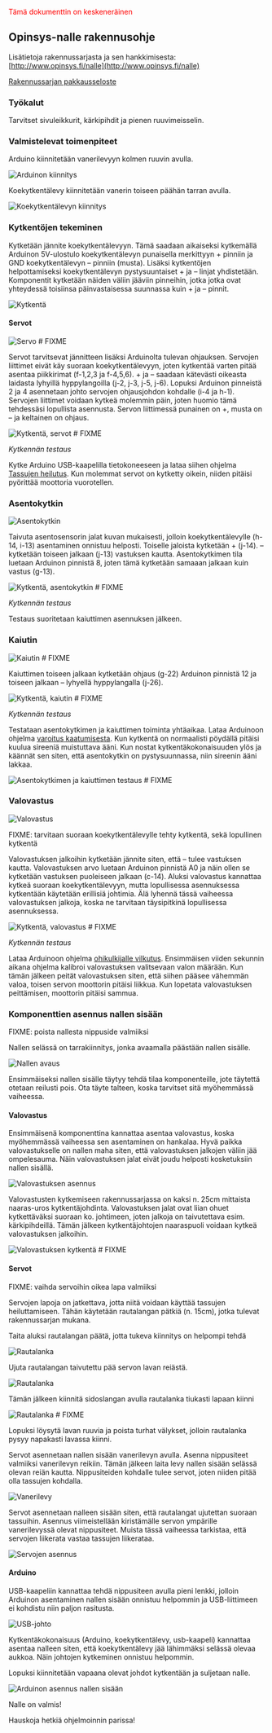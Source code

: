 <font color='red'>Tämä dokumenttin on keskeneräinen</font>

## Opinsys-nalle rakennusohje

Lisätietoja rakennussarjasta ja sen hankkimisesta: [http://www.opinsys.fi/nalle](http://www.opinsys.fi/nalle)

[Rakennussarjan pakkausseloste](ohjeet/pakkausseloste)

### Työkalut

Tarvitset sivuleikkurit, kärkipihdit ja pienen ruuvimeisselin.

### Valmistelevat toimenpiteet

Arduino kiinnitetään vanerilevyyn kolmen ruuvin avulla.

![Arduinon kiinnitys](kuvat/arduinon_kiinnitys_ruuveilla.jpg)

Koekytkentälevy kiinnitetään vanerin toiseen päähän tarran avulla.

![Koekytkentälevyn kiinnitys](kuvat/koekytkentalevyn_kiinnitys.jpg)

### Kytkentöjen tekeminen

Kytketään jännite koekytkentälevyyn. Tämä saadaan aikaiseksi kytkemällä Arduinon 5V-ulostulo koekytkentälevyn punaisella merkittyyn + pinniin ja GND koekytkentälevyn – pinniin (musta). Lisäksi kytkentöjen helpottamiseksi koekytkentälevyn pystysuuntaiset + ja – linjat yhdistetään. Komponentit kytketään näiden väliin jääviin pinneihin, jotka jotka ovat yhteydessä toisiinsa päinvastaisessa suunnassa kuin + ja – pinnit.

![Kytkentä](kuvat/kytkenta_plus_miinus.jpg)

#### Servot

![Servo](kuvat/servo.jpg) # FIXME

Servot tarvitsevat jännitteen lisäksi Arduinolta tulevan ohjauksen. Servojen liittimet eivät käy suoraan koekytkentälevyyn, joten kytkentää varten pitää asentaa piikkirimat (f-1,2,3 ja f-4,5,6).  + ja – saadaan kätevästi oikeasta laidasta lyhyillä hyppylangoilla (j-2, j-3, j-5, j-6). Lopuksi Arduinon pinneistä 2 ja 4 asennetaan johto servojen ohjausjohdon kohdalle (i-4 ja h-1). Servojen liittimet voidaan kytkeä molemmin päin, joten huomio tämä tehdessäsi lopullista asennusta. Servon liittimessä punainen on +, musta on – ja keltainen on ohjaus.

![Kytkentä, servot](kuvat/kytkenta_servot.jpg) # FIXME

*Kytkennän testaus*

Kytke Arduino USB-kaapelilla tietokoneeseen ja lataa siihen ohjelma [Tassujen heilutus](tassujen_heilutus/tassujen_heilutus.ino). Kun molemmat servot on kytketty oikein, niiden pitäisi pyörittää moottoria vuorotellen.

### Asentokytkin

![Asentokytkin](kuvat/asentokytkin.jpg)

Taivuta asentosensorin jalat kuvan mukaisesti, jolloin koekytkentälevylle (h-14, i-13) asentaminen onnistuu helposti. Toiselle jaloista kytketään + (j-14). – kytketään toiseen jalkaan (j-13) vastuksen kautta. Asentokytkimen tila luetaan Arduinon pinnistä 8, joten tämä kytketään samaaan jalkaan kuin vastus (g-13).

![Kytkentä, asentokytkin](kuvat/kytkenta_asentokytkin.jpg) # FIXME

*Kytkennän testaus*

Testaus suoritetaan kaiuttimen asennuksen jälkeen.

### Kaiutin

![Kaiutin](kuvat/kaiutin.jpg) # FIXME

Kaiuttimen toiseen jalkaan kytketään ohjaus (g-22) Arduinon pinnistä 12 ja toiseen jalkaan – lyhyellä hyppylangalla (j-26).

![Kytkentä, kaiutin](kuvat/kytkenta_kaiutin.jpg) # FIXME

*Kytkennän testaus*

Testataan asentokytkimen ja kaiuttimen toiminta yhtäaikaa. Lataa Arduinoon ohjelma [varoitus kaatumisesta](varoitus_kaatumisesta/varoitus_kaatumisesta.ino). Kun kytkentä on normaalisti pöydällä pitäisi kuulua sireeniä muistuttava ääni. Kun nostat kytkentäkokonaisuuden ylös ja käännät sen siten, että asentokytkin on pystysuunnassa, niin sireenin ääni lakkaa.

![Asentokytkimen ja kaiuttimen testaus](kuvat/asentokytkin_kaiutin_testaus.jpg) # FIXME

### Valovastus

![Valovastus](kuvat/valovastus.jpg)

FIXME: tarvitaan suoraan koekytkentälevylle tehty kytkentä, sekä lopullinen kytkentä

Valovastuksen jalkoihin kytketään jännite siten, että – tulee vastuksen kautta. Valovastuksen arvo luetaan Arduinon pinnistä A0 ja näin ollen se kytketään vastuksen puoleiseen jalkaan (c-14). Aluksi valovastus kannattaa kytkeä suoraan koekytkentälevyyn, mutta lopullisessa asennuksessa kytkentään käytetään erillisiä johtimia. Älä lyhennä tässä vaiheessa valovastuksen jalkoja, koska ne tarvitaan täysipitkinä lopullisessa asennuksessa.

![Kytkentä, valovastus](kuvat/kytkenta_valovastus.jpg) # FIXME

*Kytkennän testaus*

Lataa Arduinoon ohjelma [ohikulkijalle vilkutus](ohikulkijalle_vilkutus/ohikulkijalle_vilkutus.ino). Ensimmäisen viiden sekunnin aikana ohjelma kalibroi valovastuksen valitsevaan valon määrään. Kun tämän jälkeen peität valovastuksen siten, että siihen pääsee vähemmän valoa, toisen servon moottorin pitäisi liikkua. Kun lopetata valovastuksen peittämisen, moottorin pitäisi sammua.

### Komponenttien asennus nallen sisään

FIXME: poista nallesta nippuside valmiiksi

Nallen selässä on tarrakiinnitys, jonka avaamalla päästään nallen sisälle.

![Nallen avaus](kuvat/nalle_auki.jpg)

Ensimmäiseksi nallen sisälle täytyy tehdä tilaa komponenteille, jote täytettä otetaan reilusti pois. Ota täyte talteen, koska tarvitset sitä myöhemmässä vaiheessa.

#### Valovastus

Ensimmäisenä komponenttina kannattaa asentaa valovastus, koska myöhemmässä vaiheessa sen asentaminen on hankalaa. Hyvä paikka valovastukselle on nallen maha siten, että valovastuksen jalkojen väliin jää ompelesauma. Näin valovastuksen jalat eivät joudu helposti kosketuksiin nallen sisällä.

![Valovastuksen asennus](kuvat/valovastuksen_asennus.jpg)

Valovastusten kytkemiseen rakennussarjassa on kaksi  n. 25cm mittaista naaras-uros kytkentäjohdinta. Valovastuksen jalat ovat liian ohuet kytkettäväksi suoraan ko. johtimeen, joten jalkoja on taivutettava esim. kärkipihdeillä. Tämän jälkeen kytkentäjohtojen naaraspuoli voidaan kytkeä valovastuksen jalkoihin.

![Valovastuksen kytkentä](kuvat/valovastuksen_kytkenta.jpg) # FIXME

#### Servot

FIXME: vaihda servoihin oikea lapa valmiiksi

Servojen lapoja on jatkettava, jotta niitä voidaan käyttää tassujen heiluttamiseen. Tähän käytetään rautalangan pätkiä (n. 15cm), jotka tulevat rakennussarjan mukana.

Taita aluksi rautalangan päätä, jotta tukeva kiinnitys on helpompi tehdä

![Rautalanka](kuvat/taivutettu_rautalanka.jpg)

Ujuta rautalangan taivutettu pää servon lavan reiästä.

![Rautalanka](kuvat/taivutettu_rautalanka_servo.jpg)

Tämän jälkeen kiinnitä sidoslangan avulla rautalanka tiukasti lapaan kiinni

![Rautalanka](kuvat/rautalangan_sitominen.jpg) # FIXME

Lopuksi löysytä lavan ruuvia ja poista turhat välykset, jolloin rautalanka pysyy napakasti lavassa kiinni.

Servot asennetaan nallen sisään vanerilevyn avulla. Asenna nippusiteet valmiiksi vanerilevyn reikiin. Tämän jälkeen laita levy nallen sisään selässä olevan reiän kautta. Nippusiteiden kohdalle tulee servot, joten niiden pitää olla tassujen kohdalla.

![Vanerilevy](kuvat/vanerilevyn_asennus_nalleen.jpg)

Servot asennetaan nalleen sisään siten, että rautalangat ujutettan suoraan tassuihin. Asennus viimeistellään kiristämälle servon ympärille vanerilevyssä olevat nippusiteet. Muista tässä vaiheessa tarkistaa, että servojen liikerata vastaa tassujen liikerataa.

![Servojen asennus](kuvat/servojen_asennus_nalleen.jpg)

#### Arduino

USB-kaapeliin kannattaa tehdä nippusiteen avulla pieni lenkki, jolloin Arduinon asentaminen nallen sisään onnistuu helpommin ja USB-liittimeen ei kohdistu niin paljon rasitusta.

![USB-johto](kuvat/lenkki_usb_johtoon.jpg)

Kytkentäkokonaisuus (Arduino, koekytkentälevy, usb-kaapeli) kannattaa asentaa nalleen siten, että koekytkentälevy jää lähimmäksi selässä olevaa aukkoa. Näin johtojen kytkeminen onnistuu helpommin.

Lopuksi kiinnitetään vapaana olevat johdot kytkentään ja suljetaan nalle.

![Arduinon asennus nallen sisään](kuvat/arduinon_asennus_nallen_sisaan.jpg)

Nalle on valmis!

Hauskoja hetkiä ohjelmoinnin parissa!
